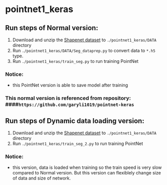 # pointnet1_keras

## Run steps of Normal version:
1. Download and unzip the [Shapenet dataset](https://shapenet.cs.stanford.edu/ericyi/shapenetcore_partanno_v0.zip) to `./pointnet1_keras/DATA` directory
1. Run `./pointnet1_keras/DATA/Seg_dataprep.py` to convert data to `*.h5` type.
1. Run `./pointnet1_keras/train_seg.py` to run training PointNet
 ### Notice:
 - this PointNet version is able to save model after training
 ### This normal version is referenced from repository: ####`https://github.com/garyli1019/pointnet-keras`
 
 ## Run steps of Dynamic data loading version: 
 1. Download and unzip the [Shapenet dataset](https://shapenet.cs.stanford.edu/ericyi/shapenetcore_partanno_v0.zip) to `./pointnet1_keras/DATA` directory
 1. Run `./pointnet1_keras/train_seg_2.py` to run training PointNet
 ### Notice: 
 - this version, data is loaded when training so the train speed is very slow compared to Normal version. But this version can flexiblely change size of data and size of network.
